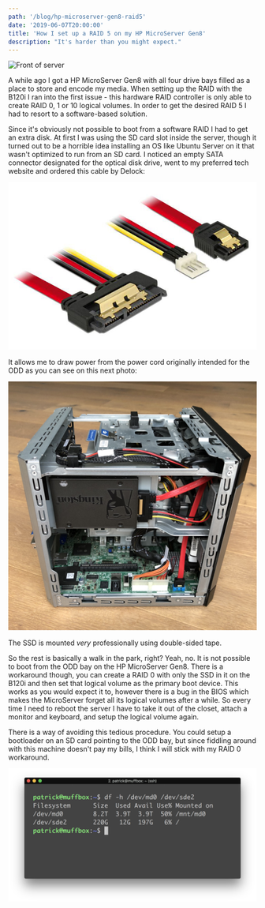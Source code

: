 ```yaml
---
path: '/blog/hp-microserver-gen8-raid5'
date: '2019-06-07T20:00:00'
title: 'How I set up a RAID 5 on my HP MicroServer Gen8'
description: "It's harder than you might expect."
---
```


![Front of server](./server_front.jpg)

A while ago I got a HP MicroServer Gen8 with all four drive bays filled as a place to store and encode my media. When setting up the RAID with the B120i I ran into the first issue - this hardware RAID controller is only able to create RAID 0, 1 or 10 logical volumes. In order to get the desired RAID 5 I had to resort to a software-based solution.

Since it's obviously not possible to boot from a software RAID I had to get an extra disk. At first I was using the SD card slot inside the server, though it turned out to be a horrible idea installing an OS like Ubuntu Server on it that wasn't optimized to run from an SD card. I noticed an empty SATA connector designated for the optical disk drive, went to my preferred tech website and ordered this cable by Delock:

![Delock SATA cable](./delock_sata_cable.jpg)

It allows me to draw power from the power cord originally intended for the ODD as you can see on this next photo:

![Side view of the server](./sideview.jpg)

The SSD is mounted _very_ professionally using double-sided tape.

So the rest is basically a walk in the park, right? Yeah, no. It is not possible to boot from the ODD bay on the HP MicroServer Gen8. There is a workaround though, you can create a RAID 0 with only the SSD in it on the B120i and then set that logical volume as the primary boot device. This works as you would expect it to, however there is a bug in the BIOS which makes the MicroServer forget all its logical volumes after a while. So every time I need to reboot the server I have to take it out of the closet, attach a monitor and keyboard, and setup the logical volume again.

There is a way of avoiding this tedious procedure. You could setup a bootloader on an SD card pointing to the ODD bay, but since fiddling around with this machine doesn't pay my bills, I think I will stick with my RAID 0 workaround.

![Terminal screenshot](./terminal.png)
